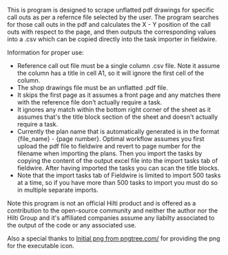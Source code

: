 This is program is designed to scrape unflatted pdf drawings for specific call outs as per a refernce file selected by the user.
The program searches for those call outs in the pdf and calculates the X - Y position of the call outs with respect to the 
page, and then outputs the corresponding values into a .csv which can be copied directly into the task importer in fieldwire.

Information for proper use:
- Reference call out file must be a single column .csv file. Note it assume the column has a title in cell A1, so it will ignore the first cell of the column.
- The shop drawings file must be an unflatted .pdf file. 
- It skips the first page as it assumes a front page and any matches there with the reference file don't actually require a task.
- It ignores any match within the bottom right corner of the sheet as it assumes that's the title block section of the sheet and doesn't actually require a task.
- Currently the plan name that is automatically generated is in the format {file_name} - {page number}. Optimal workflow assumes you first upload the pdf file to fieldwire and revert to page number for the filename when importing the plans. Then you import the tasks by copying the content of the output excel file into the import tasks tab of fieldwire. After having imported the tasks you can scan the title blocks. 
- Note that the import tasks tab of Fieldwire is limited to import 500 tasks at a time, so if you have more than 500 tasks to import you must do so in multiple separate imports.

Note this program is not an official Hilti product and is offered as a contribution to the open-source community and neither the author nor the Hilti Group and it's affiliated companies assume any liabilty associated to the output of the code or any associated use. 

Also a special thanks to <a href='https://pngtree.com/so/Initial'>Initial png from pngtree.com/</a> for providing the png 
for the executable icon. 
